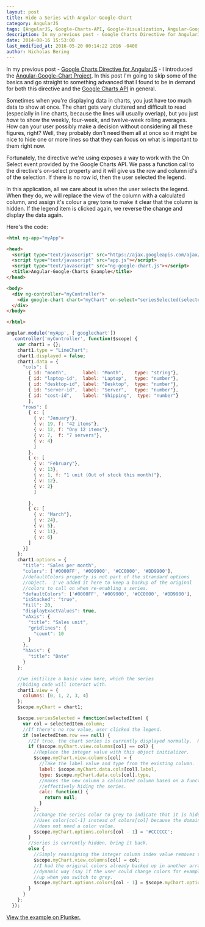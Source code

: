 ```yaml
---
layout: post
title: Hide a Series with Angular-Google-Chart
category: AngularJS
tags: [AngularJS, Google-Charts-API, Google-Visualization, Angular-Google-Chart]
description: In my previous post - Google Charts Directive for AngularJS - I introduced the Angular-Google-Chart Project.  In this post I'm going to skip some of the basics and go straight to something advanced that I found to be in demand for both this directive and the Google Charts API in general.
date: 2014-08-16 15:53:00
last_modified_at: 2016-05-20 00:14:22 2016 -0400
author: Nicholas Bering
---
```

In my previous post - <a href="{% post_url 2014-08-14-angular-google-chart %}">Google Charts Directive for AngularJS</a> - I introduced
the <a href="https://github.com/angular-google-chart/angular-google-chart/">Angular-Google-Chart Project</a>.  In this post I'm going to skip some of
the basics and go straight to something advanced that I found to be in demand
for both this directive and the <a href="https://developers.google.com/chart/">Google Charts API</a> in general.

Sometimes when you're displaying data in charts, you just have too much data to
show at once.  The chart gets very cluttered and difficult to read (especially
in line charts, because the lines will usually overlap), but you just *have* to
show the weekly, four-week, and twelve-week rolling averages.  How can your user
possibly make a decision without considering all these figures, right?  Well,
they probably don't need them all at once so it might be nice to hide one or
more lines so that they can focus on what is important to them right now.

Fortunately, the directive we're using exposes a way to work with the On Select
event provided by the Google Charts API.  We pass a function call to the
directive's on-select property and it will give us the row and column id's of
the selection.  If there is no row id, then the user selected the legend.

In this application, all we care about is when the user selects the legend.
When they do, we will replace the view of the column with a calculated column,
and assign it's colour a grey tone to make it clear that the column is hidden.
If the legend item is clicked again, we reverse the change and display the data
again.

Here's the code:

```html
<html ng-app="myApp">

<head>
  <script type="text/javascript" src="https://ajax.googleapis.com/ajax/libs/angularjs/1.3.0-beta.18/angular.js"></script>
  <script type="text/javascript" src="app.js"></script>
  <script type="text/javascript" src="ng-google-chart.js"></script>
  <title>Angular-Google-Charts Example</title>
</head>

<body>
  <div ng-controller="myController">
    <div google-chart chart="myChart" on-select="seriesSelected(selectedItem)"></div>
  </div>
</body>

</html>
```

```js
angular.module('myApp', ['googlechart'])
  .controller('myController', function($scope) {
    var chart1 = {};
    chart1.type = "LineChart";
    chart1.displayed = false;
    chart1.data = {
      "cols": [
        { id: "month",      label: "Month",    type: "string"},
        { id: "laptop-id",  label: "Laptop",   type: "number"},
        { id: "desktop-id", label: "Desktop",  type: "number"},
        { id: "server-id",  label: "Server",   type: "number"},
        { id: "cost-id",    label: "Shipping",  type: "number"}
        ],
      "rows": [
        { c: [
          { v: "January"},
          { v: 19, f: "42 items"},
          { v: 12, f: "Ony 12 items"},
          { v: 7,  f: "7 servers"},
          { v: 4}
          ]
        },
        { c: [
          { v: "February"},
          { v: 13},
          { v: 1, f: "1 unit (Out of stock this month)"},
          { v: 12},
          { v: 2}
          ]

        },
        { c: [
          { v: "March"},
          { v: 24},
          { v: 5},
          { v: 11},
          { v: 6}
        ]
      }]
    };
    chart1.options = {
      "title": "Sales per month",
      "colors": ['#0000FF', '#009900', '#CC0000', '#DD9900'],
      //defaultColors property is not part of the strandard options
      //object.  I've added it here to keep a backup of the original
      //colors to call on when re-enabling a series.
      "defaultColors": ['#0000FF', '#009900', '#CC0000', '#DD9900'],
      "isStacked": "true",
      "fill": 20,
      "displayExactValues": true,
      "vAxis": {
        "title": "Sales unit",
        "gridlines": {
          "count": 10
        }
      },
      "hAxis": {
        "title": "Date"
      }
    };

    //we initilize a basic view here, which the series
    //hiding code will interact with.
    chart1.view = {
      columns: [0, 1, 2, 3, 4]
    };
    $scope.myChart = chart1;

    $scope.seriesSelected = function(selectedItem) {
      var col = selectedItem.column;
      //If there's no row value, user clicked the legend.
      if (selectedItem.row === null) {
        //If true, the chart series is currently displayed normally.  Hide it.
        if ($scope.myChart.view.columns[col] == col) {
          //Replace the integer value with this object initializer.
          $scope.myChart.view.columns[col] = {
            //Take the label value and type from the existing column.
            label: $scope.myChart.data.cols[col].label,
            type: $scope.myChart.data.cols[col].type,
            //makes the new column a calculated column based on a function that returns null,
            //effectively hiding the series.
            calc: function() {
              return null;
            }
          };
          //Change the series color to grey to indicate that it is hidden.
          //Uses color[col-1] instead of colors[col] because the domain column (in my case the date values)
          //does not need a color value.
          $scope.myChart.options.colors[col - 1] = '#CCCCCC';
        }
        //series is currently hidden, bring it back.
        else {
          //Simply reassigning the integer column index value removes the calculated column.
          $scope.myChart.view.columns[col] = col;
          //I had the original colors already backed up in another array.  If you want to do this in a more
          //dynamic way (say if the user could change colors for example), then you'd need to have them backed
          //up when you switch to grey.
          $scope.myChart.options.colors[col - 1] = $scope.myChart.options.defaultColors[col - 1];
        }
      }
    };
  });
```

<a href="https://embed.plnkr.co/lOXTg5XRggwdctUedvfl/preview">View the example on Plunker.</a>
